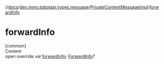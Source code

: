 //[docs](../../../index.md)/[dev.inmo.tgbotapi.types.message](../index.md)/[PrivateContentMessageImpl](index.md)/[forwardInfo](forward-info.md)



# forwardInfo  
[common]  
Content  
open override val [forwardInfo](forward-info.md): [ForwardInfo](../-forward-info/index.md)?  



